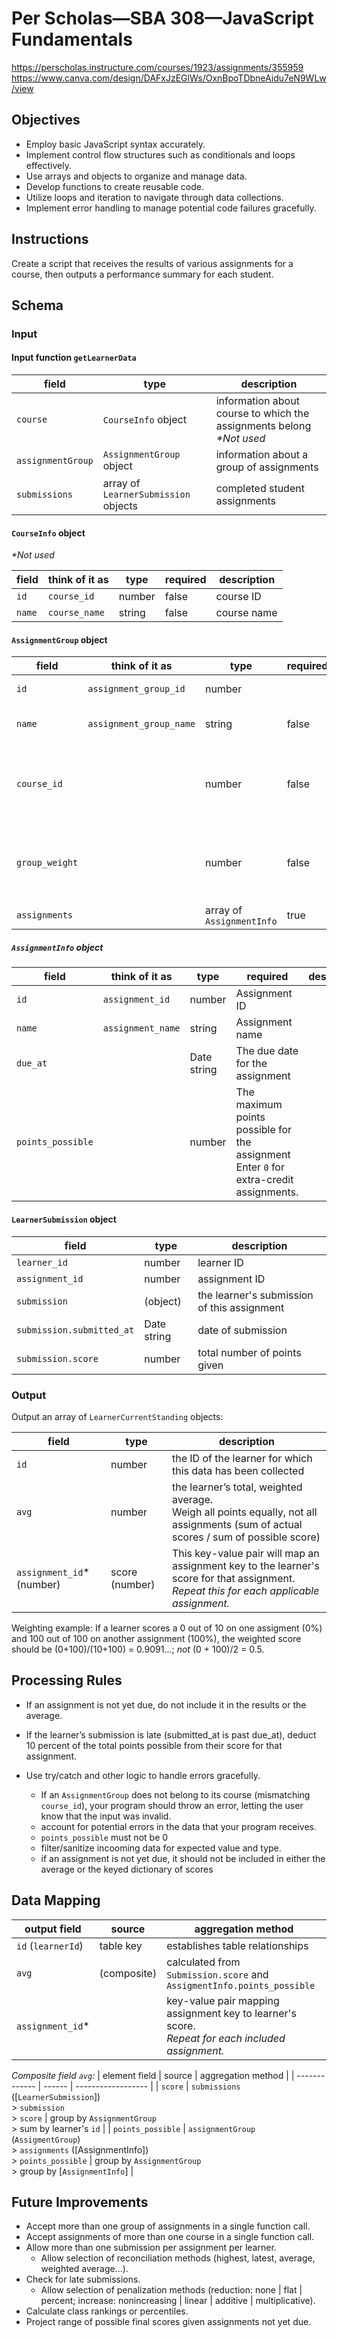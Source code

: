 # Per Scholas—SBA 308—JavaScript Fundamentals
https://perscholas.instructure.com/courses/1923/assignments/355959
https://www.canva.com/design/DAFxJzEGlWs/OxnBpoTDbneAidu7eN9WLw/view

## Objectives

* Employ basic JavaScript syntax accurately.
* Implement control flow structures such as conditionals and loops effectively.
* Use arrays and objects to organize and manage data.
* Develop functions to create reusable code.
* Utilize loops and iteration to navigate through data collections.
* Implement error handling to manage potential code failures gracefully.

## Instructions

Create a script that receives the results of various assignments for a course, then outputs a performance summary for each student.

## Schema

### Input

#### Input function `getLearnerData`

| field | type | description |
| ----- | ---- | ----------- |
| `course` | `CourseInfo` object | information about course to which the assignments belong<br />_*Not used_ |
| `assignmentGroup` | `AssignmentGroup` object | information about a group of assignments |
| `submissions` | array of `LearnerSubmission` objects | completed student assignments |

#### `CourseInfo` object

_*Not used_

| field | think of it as | type | required | description |
| ----- | -------------- | ---- | -------- | ----------- |
| `id` | `course_id` | number | false | course ID |
| `name` | `course_name` | string | false | course name |

#### `AssignmentGroup` object

| field | think of it as | type | required | description |
| ----- | -------------- | ---- | -------- | ----------- |
| `id`   | `assignment_group_id` | number |  | Assignment group ID |
| `name` | `assignment_group_name` | string | false | Assignment group name |
| `course_id` |  | number | false | the ID of the course the assignment group belongs to |
| `group_weight` |  | number | false | the percentage weight of the entire assignment group<br /> |
| `assignments` |  | array of `AssignmentInfo` | true |  |

##### `AssignmentInfo` object

| field | think of it as | type | required | description |
| ----- | -------------- | ---- | -------- | ----------- |
| `id`   | `assignment_id` | number | Assignment ID |
| `name` | `assignment_name` | string | Assignment name |
| `due_at` |  | Date string | The due date for the assignment |
| `points_possible` |  | number | The maximum points possible for the assignment<br />Enter `0` for extra-credit assignments. |

#### `LearnerSubmission` object

| field | type | description |
| ----- | ---- | ----------- |
| `learner_id`   | number | learner ID |
| `assignment_id` | number | assignment ID |
| `submission` | (object) | the learner's submission of this assignment |
| `submission.submitted_at` | Date string | date of submission |
| `submission.score` | number | total number of points given |

### Output

Output an array of `LearnerCurrentStanding` objects:

| field | type | description |
| ----- | ---- | ----------- |
| `id` | number | the ID of the learner for which this data has been collected |
| `avg` | number | the learner’s total, weighted average.<br />Weigh all points equally, not all assignments (sum of actual scores / sum of possible score) |
| `assignment_id`* (number) | score (number) | This key-value pair will map an assignment key to the learner's score for that assignment.<br/>_Repeat this for each applicable assignment._ |

Weighting example: If a learner scores a 0 out of 10 on one assigment (0%) and 100 out of 100 on another assignment (100%), the weighted score should be (0+100)/(10+100) = 0.9091...; _not_ (0 + 100)/2 = 0.5.

## Processing Rules

* If an assignment is not yet due, do not include it in the results or the average.

* If the learner’s submission is late (submitted_at is past due_at), deduct 10 percent of the total points possible from their score for that assignment.

* Use try/catch and other logic to handle errors gracefully.
    * If an `AssignmentGroup` does not belong to its course (mismatching `course_id`), your program should throw an error, letting the user know that the input was invalid.
    * account for potential errors in the data that your program receives.
    * `points_possible` must not be 0
    * filter/sanitize incooming data for expected value and type.
    * if an assignment is not yet due, it should not be included in either the average or the keyed dictionary of scores

## Data Mapping

| output field | source | aggregation method |
| ------------ | ------ | ------------------ |
| `id` (`learnerId`) | table key | establishes table relationships |
| `avg` | (composite) | calculated from `Submission.score` and `AssigmentInfo.points_possible` |
| `assignment_id`* |  | key-value pair mapping assignment key to learner's score.<br/>_Repeat for each included assignment._ |

*Composite field `avg`:*
| element field | source | aggregation method |
| ------------- | ------ | ------------------ |
| `score` | `submissions` ([`LearnerSubmission`])<br /> > `submission` <br /> > `score` | group by `AssignmentGroup`<br />> sum by learner's `id` |
| `points_possible` | `assignmentGroup` (`AssigmentGroup`)<br /> > `assignments` ([AssignmentInfo])<br /> > `points_possible` | group by `AssignmentGroup`<br /> > group by [`AssignmentInfo`] |


## Future Improvements

* Accept more than one group of assignments in a single function call.
* Accept assignments of more than one course in a single function call.
* Allow more than one submission per assignment per learner.
    * Allow selection of reconciliation methods (highest, latest, average, weighted average...).
* Check for late submissions.
    * Allow selection of penalization methods (reduction: none | flat | percent; increase: nonincreasing | linear | additive | multiplicative).
* Calculate class rankings or percentiles.
* Project range of possible final scores given assignments not yet due.
